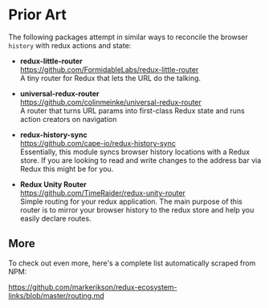 # Prior Art

The following packages attempt in similar ways to reconcile the browser
`history` with redux actions and state:

- **redux-little-router**  
  https://github.com/FormidableLabs/redux-little-router  
  A tiny router for Redux that lets the URL do the talking.

* **universal-redux-router**  
  https://github.com/colinmeinke/universal-redux-router  
  A router that turns URL params into first-class Redux state and runs action
  creators on navigation

- **redux-history-sync**  
  https://github.com/cape-io/redux-history-sync  
  Essentially, this module syncs browser history locations with a Redux store.
  If you are looking to read and write changes to the address bar via Redux this
  might be for you.

- **Redux Unity Router**  
  https://github.com/TimeRaider/redux-unity-router  
  Simple routing for your redux application. The main purpose of this router is
  to mirror your browser history to the redux store and help you easily declare
  routes.

## More

To check out even more, here's a complete list automatically scraped from NPM:

https://github.com/markerikson/redux-ecosystem-links/blob/master/routing.md
